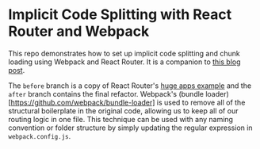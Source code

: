 # Implicit Code Splitting with React Router and Webpack

This repo demonstrates how to set up implicit code splitting and chunk loading using Webpack and React Router. It is a companion to [this blog post](henleyedition.com/implicit-code-splitting-with-react-router-and-webpack/).

The `before` branch is a copy of React Router's [huge apps example](https://github.com/reactjs/react-router/tree/master/examples/huge-apps) and the `after` branch contains the final refactor. Webpack's (bundle loader)[https://github.com/webpack/bundle-loader] is used to remove all of the structural boilerplate in the original code, allowing us to keep all of our routing logic in one file. This technique can be used with any naming convention or folder structure by simply updating the regular expression in `webpack.config.js`.
